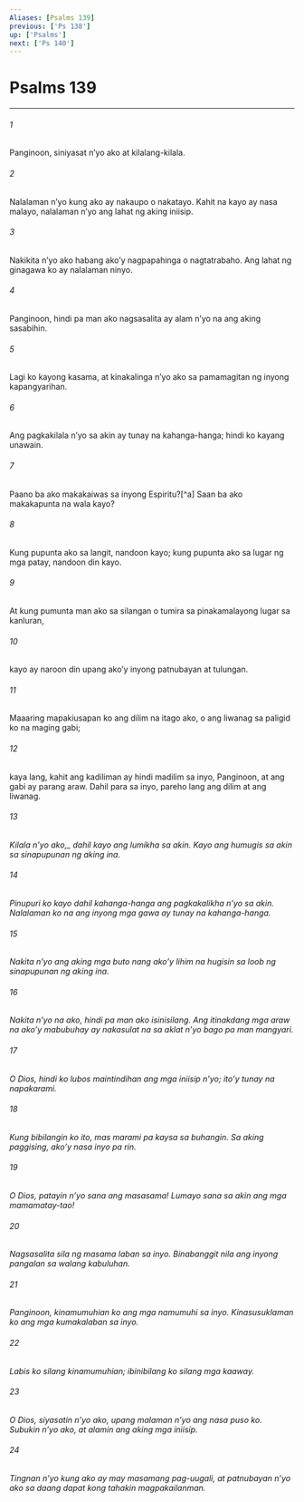 ```yaml
---
Aliases: [Psalms 139]
previous: ['Ps 138']
up: ['Psalms']
next: ['Ps 140']
---
```

# Psalms 139

***






















###### 1 










Panginoon, siniyasat nʼyo ako at kilalang-kilala. 





















###### 2 










Nalalaman nʼyo kung ako ay nakaupo o nakatayo. Kahit na kayo ay nasa malayo, nalalaman nʼyo ang lahat ng aking iniisip. 





















###### 3 










Nakikita nʼyo ako habang akoʼy nagpapahinga o nagtatrabaho. Ang lahat ng ginagawa ko ay nalalaman ninyo. 





















###### 4 










Panginoon, hindi pa man ako nagsasalita ay alam nʼyo na ang aking sasabihin. 





















###### 5 










Lagi ko kayong kasama, at kinakalinga nʼyo ako sa pamamagitan ng inyong kapangyarihan. 





















###### 6 










Ang pagkakilala nʼyo sa akin ay tunay na kahanga-hanga; hindi ko kayang unawain. 





















###### 7 










Paano ba ako makakaiwas sa inyong Espiritu?[^a] Saan ba ako makakapunta na wala kayo? 





















###### 8 










Kung pupunta ako sa langit, nandoon kayo; kung pupunta ako sa lugar ng mga patay, nandoon din kayo. 





















###### 9 










At kung pumunta man ako sa silangan o tumira sa pinakamalayong lugar sa kanluran, 





















###### 10 










kayo ay naroon din upang akoʼy inyong patnubayan at tulungan. 





















###### 11 










Maaaring mapakiusapan ko ang dilim na itago ako, o ang liwanag sa paligid ko na maging gabi; 





















###### 12 










kaya lang, kahit ang kadiliman ay hindi madilim sa inyo, Panginoon, at ang gabi ay parang araw. Dahil para sa inyo, pareho lang ang dilim at ang liwanag. 





















###### 13 










<i class="trans-change">Kilala nʼyo ako,_ dahil kayo ang lumikha sa akin. Kayo ang humugis sa akin sa sinapupunan ng aking ina. 





















###### 14 










Pinupuri ko kayo dahil kahanga-hanga ang pagkakalikha nʼyo sa akin. Nalalaman ko na ang inyong mga gawa ay tunay na kahanga-hanga. 





















###### 15 










Nakita nʼyo ang aking mga buto nang akoʼy lihim na hugisin sa loob ng sinapupunan ng aking ina. 





















###### 16 










Nakita nʼyo na ako, hindi pa man ako isinisilang. Ang itinakdang mga araw na akoʼy mabubuhay ay nakasulat na sa aklat nʼyo bago pa man mangyari. 





















###### 17 










O Dios, hindi ko lubos maintindihan ang mga iniisip nʼyo; itoʼy tunay na napakarami. 





















###### 18 










Kung bibilangin ko ito, mas marami pa kaysa sa buhangin. Sa aking paggising, akoʼy nasa inyo pa rin. 





















###### 19 










O Dios, patayin nʼyo sana ang masasama! Lumayo sana sa akin ang mga mamamatay-tao! 





















###### 20 










Nagsasalita sila ng masama laban sa inyo. Binabanggit nila ang inyong pangalan sa walang kabuluhan. 





















###### 21 










Panginoon, kinamumuhian ko ang mga namumuhi sa inyo. Kinasusuklaman ko ang mga kumakalaban sa inyo. 





















###### 22 










Labis ko silang kinamumuhian; ibinibilang ko silang mga kaaway. 





















###### 23 










O Dios, siyasatin nʼyo ako, upang malaman nʼyo ang nasa puso ko. Subukin nʼyo ako, at alamin ang aking mga iniisip. 





















###### 24 










Tingnan nʼyo kung ako ay may masamang pag-uugali, at patnubayan nʼyo ako sa daang dapat kong tahakin magpakailanman.
